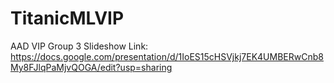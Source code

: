 # TitanicMLVIP
AAD VIP Group 3 
Slideshow Link: https://docs.google.com/presentation/d/1IoES15cHSVjkj7EK4UMBERwCnb8My8FJlqPaMjvQOGA/edit?usp=sharing
